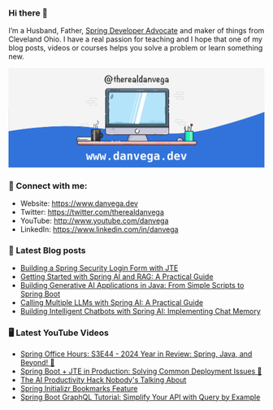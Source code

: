 ### Hi there 👋

I’m a Husband, Father, [Spring Developer Advocate](https://tanzu.vmware.com/developer/advocates/) and maker of things from Cleveland Ohio. I have a real passion for teaching and I hope that one of my blog posts, videos or courses helps you solve a problem or learn something new.

![Profile Header](./github_profile_header.png)

### 🤝 Connect with me:

- Website: https://www.danvega.dev
- Twitter: https://twitter.com/therealdanvega
- YouTube: http://www.youtube.com/danvega
- LinkedIn: https://www.linkedin.com/in/danvega

### 📝 Latest Blog posts

<!-- BLOG-POST-LIST:START -->
- [Building a Spring Security Login Form with JTE](/blog/2024/10/24/spring-boot-oauth-demo)
- [Getting Started with Spring AI and RAG: A Practical Guide](/blog/2024/10/22/getting-started-with-spring-ai-rag)
- [Building Generative AI Applications in Java: From Simple Scripts to Spring Boot](/blog/2024/10/15/ai-java-developers)
- [Calling Multiple LLMs with Spring AI: A Practical Guide](/blog/2024/10/14/spring-ai-multiple-llms)
- [Building Intelligent Chatbots with Spring AI: Implementing Chat Memory](/blog/2024/10/11/spring-ai-chat-memory)
<!-- BLOG-POST-LIST:END -->

### 🖥 Latest YouTube Videos

<!-- YOUTUBE:START -->
- [Spring Office Hours: S3E44 - 2024 Year in Review: Spring, Java, and Beyond! 🎉](https://www.youtube.com/watch?v=I-_EpU5QKq0)
- [Spring Boot + JTE in Production: Solving Common Deployment Issues 🚀](https://www.youtube.com/watch?v=DuVxoVc_vD4)
- [The AI Productivity Hack Nobody&#39;s Talking About](https://www.youtube.com/watch?v=bexmnv-l8ps)
- [Spring Initializr Bookmarks Feature](https://www.youtube.com/watch?v=EIUNHt7rZzs)
- [Spring Boot GraphQL Tutorial: Simplify Your API with Query by Example](https://www.youtube.com/watch?v=J8vC8RflPPY)
<!-- YOUTUBE:END -->
